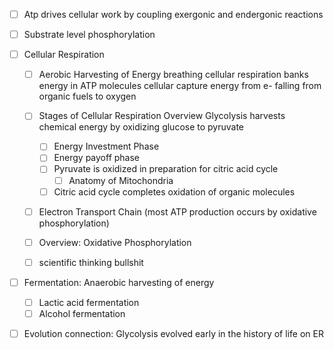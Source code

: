 
- [ ] Atp drives cellular work by coupling exergonic and endergonic reactions
- [ ] Substrate level phosphorylation
- [ ] Cellular Respiration
      
    - [ ] Aerobic Harvesting of Energy 
          breathing
          cellular respiration banks energy in ATP molecules
          cellular capture energy from e- falling from organic fuels to oxygen
          
    - [ ] Stages of Cellular Respiration
          Overview
          Glycolysis harvests chemical energy by oxidizing glucose to pyruvate
        - [ ] Energy Investment Phase
        - [ ] Energy payoff phase
        - [ ] Pyruvate is oxidized in preparation for citric acid cycle
            - [ ] Anatomy of Mitochondria
        - [ ] Citric acid cycle completes oxidation of organic molecules

  - [ ] Electron Transport Chain (most ATP production occurs by oxidative phosphorylation)

  - [ ] Overview: Oxidative Phosphorylation

  - [ ]  scientific thinking bullshit

- [ ] Fermentation: Anaerobic harvesting of energy
	- [ ] Lactic acid fermentation
	- [ ] Alcohol fermentation

- [ ] Evolution connection: Glycolysis evolved early in the history of life on ER
